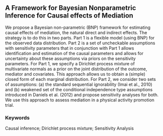 ## A Framework for Bayesian Nonparametric Inference for Causal effects of Mediation

We propose a Bayesian non-parametric (BNP) framework for estimating causal effects of mediation, the natural direct and indirect effects. The strategy is to do this in two parts. Part 1 is a flexible model (using BNP) for the observed data distribution. Part 2 is a set of uncheckable assumptions with sensitivity parameters that in conjunction with Part 1 allows identification and estimation of the causal parameters and allows for uncertainty about these assumptions via priors on the sensitivity parameters. For Part 1, we specify a Dirichlet process mixture of multivariate normals as a prior on the joint distribution of the outcome, mediator and covariates. This approach allows us to obtain a (simple) closed form of each marginal distribution. For Part 2, we consider two sets of assumptions: (a) the standard sequential ignorability (Imai et al., 2010) and (b) weakened set of the conditional independence type assumptions introduced in Daniels et al. (2012) and propose sensitivity analyses for both. We use this approach to assess mediation in a physical activity promotion trial.

### Keywords
Causal inference; Dirichlet process mixture; Sensitivity Analysis
